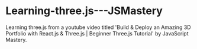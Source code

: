 # Learning-three.js---JSMastery
Learning three.js from a youtube video titled 'Build &amp; Deploy an Amazing 3D Portfolio with React.js &amp; Three.js | Beginner Three.js Tutorial' by JavaScript Mastery.
